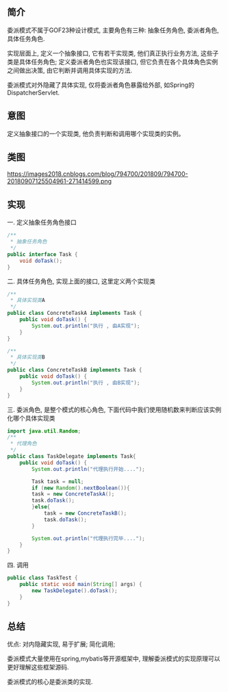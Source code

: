 ##  简介

委派模式不属于GOF23种设计模式, 主要角色有三种: 抽象任务角色, 委派者角色, 具体任务角色.

实现层面上, 定义一个抽象接口, 它有若干实现类, 他们真正执行业务方法, 这些子类是具体任务角色; 定义委派者角色也实现该接口, 但它负责在各个具体角色实例之间做出决策, 由它判断并调用具体实现的方法.

委派模式对外隐藏了具体实现, 仅将委派者角色暴露给外部, 如Spring的DispatcherServlet.

## 意图

定义抽象接口的一个实现类, 他负责判断和调用哪个实现类的实例。

## 类图

https://images2018.cnblogs.com/blog/794700/201809/794700-20180907125504961-271414599.png

## 实现

一. 定义抽象任务角色接口

```Java
/**
 * 抽象任务角色
 */
public interface Task {
    void doTask();
}
```

二. 具体任务角色, 实现上面的接口, 这里定义两个实现类

```Java
/**
 * 具体实现类A
 */
public class ConcreteTaskA implements Task {
    public void doTask() {
        System.out.println("执行 , 由A实现");
    }
}

/**
 * 具体实现类B
 */
public class ConcreteTaskB implements Task {
    public void doTask() {
        System.out.println("执行 , 由B实现");
    }
}
```

三. 委派角色, 是整个模式的核心角色, 下面代码中我们使用随机数来判断应该实例化哪个具体实现类

```Java
import java.util.Random;
/**
 * 代理角色
 */
public class TaskDelegate implements Task{
    public void doTask() {
        System.out.println("代理执行开始....");

        Task task = null;
        if (new Random().nextBoolean()){
        task = new ConcreteTaskA();
        task.doTask();
        }else{
            task = new ConcreteTaskB();
            task.doTask();
        }

        System.out.println("代理执行完毕....");
    }
}
```

四. 调用

```Java
public class TaskTest {
    public static void main(String[] args) {
        new TaskDelegate().doTask();
    }
}
```

## 总结

优点: 对内隐藏实现, 易于扩展; 简化调用;

委派模式大量使用在spring,mybatis等开源框架中, 理解委派模式的实现原理可以更好理解这些框架源码.

委派模式的核心是委派类的实现.